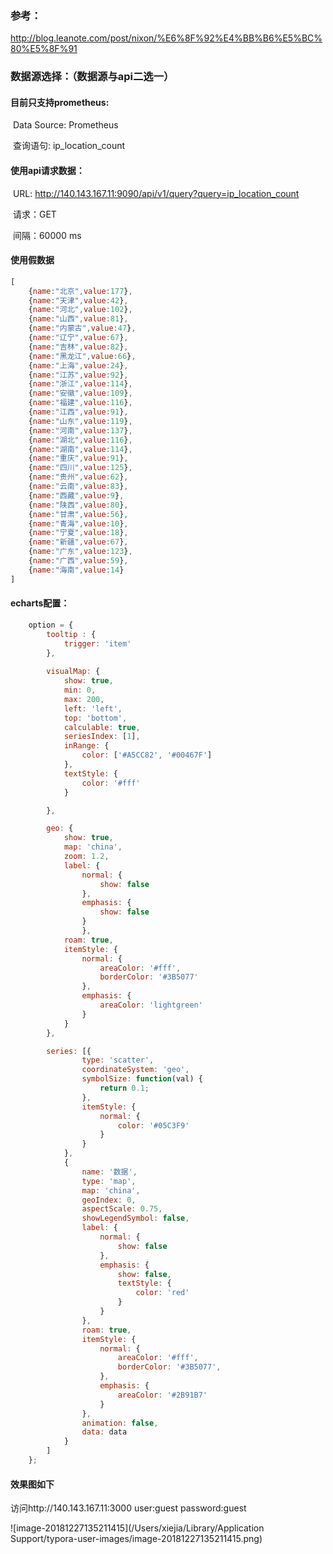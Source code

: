 ### 参考：
http://blog.leanote.com/post/nixon/%E6%8F%92%E4%BB%B6%E5%BC%80%E5%8F%91

### 数据源选择：（数据源与api二选一）

#### 目前只支持prometheus:

​	Data Source:  Prometheus

​	查询语句: ip_location_count 

#### 使用api请求数据：

​	URL: http://140.143.167.11:9090/api/v1/query?query=ip_location_count

​	请求：GET

​	间隔：60000 ms

#### 使用假数据

```javascript
[
    {name:"北京",value:177},
    {name:"天津",value:42},
    {name:"河北",value:102},
    {name:"山西",value:81},
    {name:"内蒙古",value:47},
    {name:"辽宁",value:67},
    {name:"吉林",value:82},
    {name:"黑龙江",value:66},
    {name:"上海",value:24},
    {name:"江苏",value:92},
    {name:"浙江",value:114},
    {name:"安徽",value:109},
    {name:"福建",value:116},
    {name:"江西",value:91},
    {name:"山东",value:119},
    {name:"河南",value:137},
    {name:"湖北",value:116},
    {name:"湖南",value:114},
    {name:"重庆",value:91},
    {name:"四川",value:125},
    {name:"贵州",value:62},
    {name:"云南",value:83},
    {name:"西藏",value:9},
    {name:"陕西",value:80},
    {name:"甘肃",value:56},
    {name:"青海",value:10},
    {name:"宁夏",value:18},
    {name:"新疆",value:67},
    {name:"广东",value:123},
    {name:"广西",value:59},
    {name:"海南",value:14}
]
```



#### echarts配置：

```javascript
    option = {
        tooltip : {  
            trigger: 'item'  
        },  
        
        visualMap: {
            show: true,
            min: 0,
            max: 200,
            left: 'left',
            top: 'bottom',
            calculable: true,
            seriesIndex: [1],
            inRange: {
                color: ['#A5CC82', '#00467F']
            },
            textStyle: {
                color: '#fff'
            }

        },

        geo: {
            show: true,
            map: 'china',
            zoom: 1.2,
            label: {
                normal: {
                    show: false
                },
                emphasis: {
                    show: false
                }
                },
            roam: true,
            itemStyle: {
                normal: {
                    areaColor: '#fff',
                    borderColor: '#3B5077' 
                },
                emphasis: {
                    areaColor: 'lightgreen'
                }
            }
        },

        series: [{
                type: 'scatter',
                coordinateSystem: 'geo',
                symbolSize: function(val) {
                    return 0.1;
                },
                itemStyle: {
                    normal: {
                        color: '#05C3F9'
                    }
                }
            },
            {
                name: '数据',
                type: 'map',
                map: 'china',
                geoIndex: 0,
                aspectScale: 0.75, 
                showLegendSymbol: false, 
                label: {
                    normal: {
                        show: false
                    },
                    emphasis: {
                        show: false,
                        textStyle: {
                            color: 'red'
                        }
                    }
                },
                roam: true,
                itemStyle: {
                    normal: {
                        areaColor: '#fff',
                        borderColor: '#3B5077',
                    },
                    emphasis: {
                        areaColor: '#2B91B7'
                    }
                },
                animation: false,
                data: data
            }
        ]
    };
```

#### 效果图如下

访问http://140.143.167.11:3000  user:guest  password:guest

![image-20181227135211415](/Users/xiejia/Library/Application Support/typora-user-images/image-20181227135211415.png)



